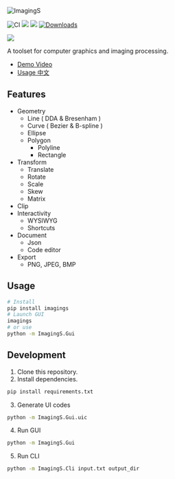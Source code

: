 ![ImagingS](https://socialify.git.ci/StardustDL/ImagingS/image?description=1&forks=1&issues=1&language=1&owner=1&pulls=1&stargazers=1&theme=Light)

![CI](https://github.com/StardustDL/ImagingS/workflows/CI/badge.svg) ![](https://img.shields.io/github/license/StardustDL/ImagingS.svg) [![](https://img.shields.io/pypi/v/imagings.svg?logo=pypi)](https://pypi.org/project/imagings/) [![Downloads](https://pepy.tech/badge/imagings)](https://pepy.tech/project/imagings)

![](https://repository-images.githubusercontent.com/226446069/77831900-b856-11ea-95ef-6fd6c38a9edc)

A toolset for computer graphics and imaging processing.

- [Demo Video](https://www.bilibili.com/video/BV1Q54y1i7Lg/)
- [Usage 中文](https://github.com/StardustDL/own-staticfile-hosting/tree/0eb7357813c8f043e5bc6c488e4fe2c971a87424/StardustDL/ImagingS/Helping)

## Features

- Geometry
  - Line ( DDA & Bresenham )
  - Curve ( Bezier & B-spline )
  - Ellipse
  - Polygon
    - Polyline
    - Rectangle
- Transform
  - Translate
  - Rotate
  - Scale
  - Skew
  - Matrix
- Clip
- Interactivity
  - WYSIWYG
  - Shortcuts
- Document
  - Json
  - Code editor
- Export
  - PNG, JPEG, BMP

## Usage

```sh
# Install
pip install imagings
# Launch GUI
imagings
# or use
python -m ImagingS.Gui
```

## Development

1. Clone this repository.
2. Install dependencies.

```sh
pip install requirements.txt
```

3. Generate UI codes

```sh
python -m ImagingS.Gui.uic
```

4. Run GUI

```sh
python -m ImagingS.Gui
```

5. Run CLI

```sh
python -m ImagingS.Cli input.txt output_dir
```
